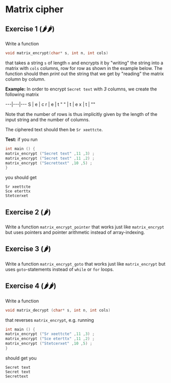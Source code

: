 # Matrix cipher

## Exercise 1 (🌶🌶)
Write a function
```c
void matrix_encrypt(char* s, int n, int cols)
```
that takes a string `s` of length `n` and encrypts it by
"writing" the string into a matrix with `cols` columns,
row for row as shown in the example below. The function
should then *print* out the string that we get by "reading" the matrix column by column.


**Example:** In order to encrypt `Secret text` with *3* columns,
we create the following matrix

---|---|---
S | e | c
r | e | t
" " | t | e
x | t | ""

Note that the number of rows is thus implicitly given by the length of the
input string and the number of columns.

The ciphered text should then be `Sr xeettcte`.


**Test:** if you run
```c
int main () {
matrix_encrypt ("Secret text" ,11 ,3) ;
matrix_encrypt ("Secret text" ,11 ,2) ;
matrix_encrypt ("Secrettext" ,10 ,5) ;
}
```
you should get
```
Sr xeettcte
Sce eterttx
Stetcerxet
```

## Exercise 2 (🌶)
Write a function `matrix_encrypt_pointer` that works just like `matrix_encrypt`
but uses pointers and pointer arithmetic instead of array-indexing.

## Exercise 3 (🌶)
Write a function `matrix_encrypt_goto` that works just like `matrix_encrypt`
but uses `goto`-statements instead of `while` or `for` loops.


## Exercise 4 (🌶🌶)
Write a function
```c
void matrix_decrypt (char* s, int n, int cols)
```
that reverses `matrix_encrypt`, e.g. running
```c
int main () {
matrix_encrypt ("Sr xeettcte" ,11 ,3) ;
matrix_encrypt ("Sce eterttx" ,11 ,2) ;
matrix_encrypt ("Stetcerxet" ,10 ,5) ;
}
```
should get you
```
Secret text
Secret text
Secrettext
```
